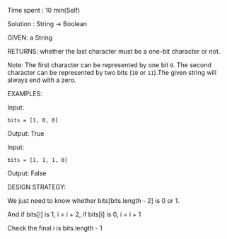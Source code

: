 Time spent : 10 min(Self)

Solution : String -> Boolean

GIVEN: a String 

RETURNS: whether the last character must be a one-bit character or not. 

Note: The first character can be represented by one bit `0`. The second character can be represented by two bits (`10` or `11`).The given string will always end with a zero.

EXAMPLES:

Input: 

```
bits = [1, 0, 0]
```

Output: True

Input: 

```
bits = [1, 1, 1, 0]
```

Output: False

DESIGN STRATEGY: 

We just need to know whether bits[bits.length - 2] is 0 or 1. 

And if bits[i] is 1, i  = i + 2, if bits[i] is 0, i = i + 1

Check the final i is bits.length - 1 